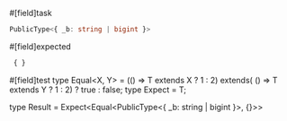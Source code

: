 #[field]task
```ts
PublicType<{ _b: string | bigint }>
```

#[field]expected
```ts
 { }
```

#[field]test
type Equal<X, Y> = (<T>() => T extends X ? 1 : 2) extends(
    <T>() => T extends Y ? 1 : 2) ? true : false;
type Expect<T extends true> = T;

type Result = Expect<Equal<PublicType<{ _b: string | bigint }>, {}>>